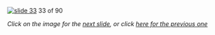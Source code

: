 [![slide 33](https://dl.dropboxusercontent.com/u/2977490/presentations/cookbook/33.jpg)](34.md)
33 of 90

_Click on the image for the [next slide](34.md), or click [here for the previous one](32.md)_